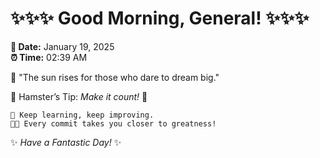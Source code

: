 # ✨✨✨ Good Morning, General! ✨✨✨

**📅 Date:** January 19, 2025  
**⏰ Time:** 02:39 AM  

🌅 "The sun rises for those who dare to dream big."  

🐹 Hamster’s Tip: _Make it count!_ 💪  

```
🚀 Keep learning, keep improving.  
🧑‍💻 Every commit takes you closer to greatness!  
```

✨ *Have a Fantastic Day!* ✨  
